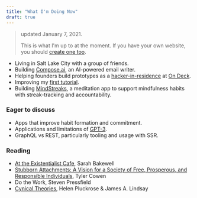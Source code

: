 ```yaml
---
title: "What I'm Doing Now"
draft: true
---
```


> updated January 7, 2021.
>
> This is what I'm up to at the moment. If you have your own website, you should [create one too](https://nownownow.com/about).

- Living in Salt Lake City with a group of friends.
- Building [Compose.ai](https://compose.ai/), an AI-powered email writer.
- Helping founders build prototypes as a [hacker-in-residence](./posts/odf) at [On Deck](https://beondeck.com).
- Improving my [first tutorial](./posts/building-a-fullstack-twitter-clone).
- Building [MindStreaks](https://mindstreaks.com), a meditation app to support mindfulness habits with streak-tracking and accountability.

### Eager to discuss

- Apps that improve habit formation and commitment.
- Applications and limitations of [GPT-3](https://arxiv.org/abs/2005.14165).
- GraphQL vs REST, particularly tooling and usage with SSR.

### Reading

- [At the Existentialist Cafe](https://www.amazon.com/Existentialist-Caf%C3%A9-Cocktails-Jean-Paul-Merleau-Ponty-ebook/dp/B00Z3E2KEC), Sarah Bakewell
- [Stubborn Attachments: A Vision for a Society of Free, Prosperous, and Responsible Individuals](https://www.amazon.com/Stubborn-Attachments-Prosperous-Responsible-Individuals-ebook/dp/B07G9DFC8W/ref=sr_1_1?crid=29FOJ11H6MNSD&dchild=1&keywords=stubborn+attachments&qid=1610059944&s=digital-text&sprefix=stubborn%2Cdigital-text%2C203&sr=1-1), Tyler Cowen
- Do the Work, Steven Pressfield
- [Cynical Theories](https://www.amazon.com/Cynical-Theories-Scholarship-Everything-Identity-ebook/dp/B08BGCM5QZ/ref=sr_1_1?crid=8F34XBSC2RAO&dchild=1&keywords=cynical+theories&qid=1610060023&s=digital-text&sprefix=cynical+t%2Cdigital-text%2C198&sr=1-1), Helen Pluckrose & James A. Lindsay
